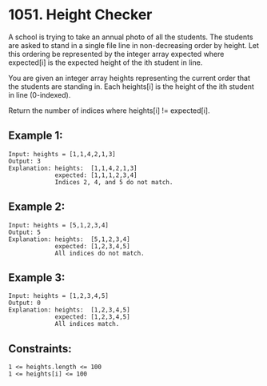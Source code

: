 # 1051. Height Checker
      
A school is trying to take an annual photo of all the students. The students are asked to stand in a single file line in non-decreasing order by height. Let this ordering be represented by the integer array expected where expected[i] is the expected height of the ith student in line.

You are given an integer array heights representing the current order that the students are standing in. Each heights[i] is the height of the ith student in line (0-indexed).

Return the number of indices where heights[i] != expected[i].

## Example 1:

    Input: heights = [1,1,4,2,1,3]
    Output: 3
    Explanation: heights:  [1,1,4,2,1,3]
                 expected: [1,1,1,2,3,4]
                 Indices 2, 4, and 5 do not match.

## Example 2:

    Input: heights = [5,1,2,3,4]
    Output: 5
    Explanation: heights:  [5,1,2,3,4]
                 expected: [1,2,3,4,5]
                 All indices do not match.

## Example 3:

    Input: heights = [1,2,3,4,5]
    Output: 0
    Explanation: heights:  [1,2,3,4,5]
                 expected: [1,2,3,4,5]
                 All indices match.

## Constraints:

    1 <= heights.length <= 100
    1 <= heights[i] <= 100